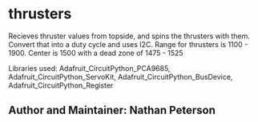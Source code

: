 # thrusters
Recieves thruster values from topside, and spins the thrusters with them. Convert that into a duty cycle and uses I2C. Range for thrusters is 1100 - 1900. Center is 1500 with a dead zone of 1475 - 1525

Libraries used: Adafruit_CircuitPython_PCA9685, Adafruit_CircuitPython_ServoKit, Adafruit_CircuitPython_BusDevice, Adafruit_CircuitPython_Register

## Author and Maintainer: Nathan Peterson
